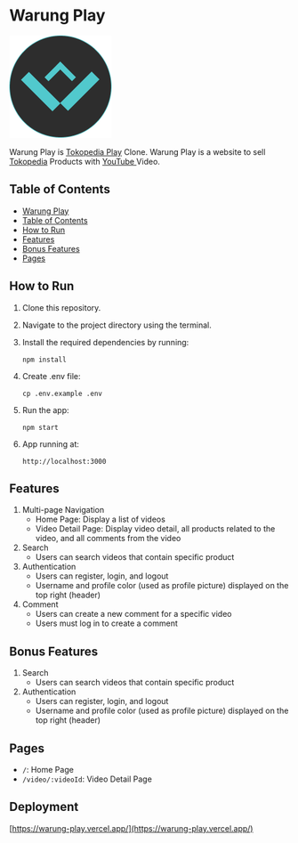 # Warung Play

<img src='./public//logo.png' />

Warung Play is <a href='https://www.tokopedia.com/play/channels'>Tokopedia Play</a> Clone. Warung Play is a website to sell <a href='https://www.tokopedia.com/'>Tokopedia</a> Products with <a href='https://www.youtube.com/'>YouTube </a> Video.

## Table of Contents

- [Warung Play](#warung-play)
- [Table of Contents](#table-of-contents)
- [How to Run](#how-to-run)
- [Features](#features)
- [Bonus Features](#bonus-features)
- [Pages](#pages)

## How to Run

1. Clone this repository.
2. Navigate to the project directory using the terminal.
3. Install the required dependencies by running:

   ```
   npm install
   ```

4. Create .env file:

   ```
   cp .env.example .env
   ```

5. Run the app:

   ```
   npm start
   ```

6. App running at:

   ```
   http://localhost:3000
   ```

## Features

1. Multi-page Navigation
   - Home Page: Display a list of videos
   - Video Detail Page: Display video detail, all products related to the video, and all comments from the video
2. Search
   - Users can search videos that contain specific product
3. Authentication
   - Users can register, login, and logout
   - Username and profile color (used as profile picture) displayed on the top right (header)
4. Comment
   - Users can create a new comment for a specific video
   - Users must log in to create a comment

## Bonus Features

1. Search
   - Users can search videos that contain specific product
2. Authentication
   - Users can register, login, and logout
   - Username and profile color (used as profile picture) displayed on the top right (header)

## Pages

- `/`: Home Page
- `/video/:videoId`: Video Detail Page

## Deployment

[https://warung-play.vercel.app/](https://warung-play.vercel.app/)
